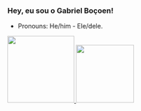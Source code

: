 ### Hey, eu sou o Gabriel Boçoen!
- Pronouns: He/him - Ele/dele.
<div>
  <a href="https://github.com/gabrielbocoen">
  <img height="150em" src="https://github-readme-stats.vercel.app/api?username=gabrielbocoen&show_icons=true&theme=dark&include_all_commits=true&count_private=true"/>
  <img height="130em" src="https://github-readme-stats.vercel.app/api/top-langs/?username=gabrielbocoen&layout=compact&langs_count=7&theme=dark"/>
</div>
